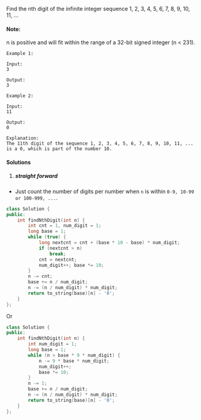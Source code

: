 Find the nth digit of the infinite integer sequence 1, 2, 3, 4, 5, 6, 7, 8, 9, 10, 11, ...

#### Note:
n is positive and will fit within the range of a 32-bit signed integer (n < 231).

```
Example 1:

Input:
3

Output:
3

Example 2:

Input:
11

Output:
0

Explanation:
The 11th digit of the sequence 1, 2, 3, 4, 5, 6, 7, 8, 9, 10, 11, ... is a 0, which is part of the number 10.
```


#### Solutions

1. ##### straight forward

- Just count the number of digits per number when `n` is within `0-9, 10-99 or 100-999, ...`.

```c++
class Solution {
public:
    int findNthDigit(int n) {
        int cnt = 1, num_digit = 1;
        long base = 1;
        while (true) {
            long nextcnt = cnt + (base * 10 - base) * num_digit;
            if (nextcnt > n)
                break;
            cnt = nextcnt;
            num_digit++; base *= 10;
        }
        n -= cnt;
        base += n / num_digit;
        n -= (n / num_digit) * num_digit;
        return to_string(base)[n] - '0';
    }
};
```

Or

```c++
class Solution {
public:
    int findNthDigit(int n) {
        int num_digit = 1;
        long base = 1;
        while (n > base * 9 * num_digit) {
            n -= 9 * base * num_digit;
            num_digit++;
            base *= 10;
        }
        n -= 1;
        base += n / num_digit;
        n -= (n / num_digit) * num_digit;
        return to_string(base)[n] - '0';
    }
};
```